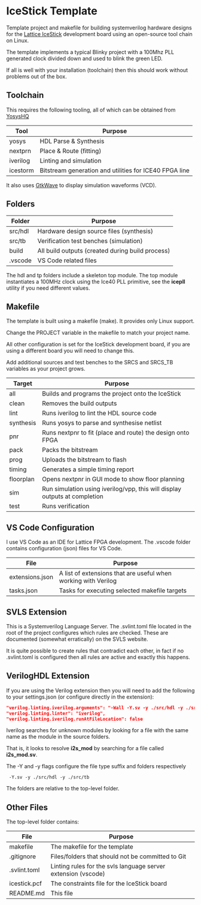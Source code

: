 # IceStick Template
Template project and makefile for building systemverilog hardware designs for the [Lattice IceStick](https://www.latticesemi.com/icestick) development board using an open-source tool chain on Linux.

The template implements a typical Blinky project with a 100Mhz PLL generated clock divided down and used to blink the green LED.

If all is well with your installation (toolchain) then this should work without problems out of the box.

## Toolchain

This requires the following tooling, all of which can be obtained from [YosysHQ](https://github.com/YosysHQ)

|Tool|Purpose|
|----|----|
|yosys| HDL Parse & Synthesis|
|nextprn| Place & Route (fitting)|
|iverilog| Linting and simulation|
|icestorm| Bitstream generation and utilities for ICE40 FPGA line|

It also uses [GtkWave](https://gtkwave.sourceforge.net/) to display simulation waveforms (VCD).

## Folders

| Folder | Purpose |
| ----|---|
| src/hdl | Hardware design source files (synthesis)|
| src/tb  | Verification test benches (simulation)|
| build   | All build outputs (created during build process)|
| .vscode | VS Code related files|

The hdl and tp folders include a skeleton top module.  The top module instantiates a 100MHz clock using the Ice40 PLL primitive, see the **icepll** utility if you need different values.

## Makefile
The template is built using a makefile (make).  It provides only Linux support. 

Change the PROJECT variable in the makefile to match your project name.  

All other configuration is set for the IceStick development board, if you are using a different board you will need to change this.

Add additional sources and test benches to the SRCS and SRCS_TB variables as your project grows.

| Target | Purpose |
| -------|---------|
| all    | Builds and programs the project onto the IceStick|
| clean  | Removes the build outputs|
| lint   | Runs iverilog to lint the HDL source code|
| synthesis| Runs yosys to parse and synthesise netlist|
| pnr | Runs nextpnr to fit (place and route) the design onto FPGA|
| pack | Packs the bitstream|
| prog | Uploads the bitstream to flash|
| timing | Generates a simple timing report|
| floorplan | Opens nextpnr in GUI mode to show floor planning|
| sim | Run simulation using iverilog/vpp, this will display outputs at completion|
| test | Runs verification| 

## VS Code Configuration
I use VS Code as an IDE for Lattice FPGA development.  The .vscode folder contains configuration (json) files for VS Code.

| File | Purpose | 
| -----| ------- |
| extensions.json| A list of extensions that are useful when working with Verilog|
| tasks.json| Tasks for executing selected makefile targets |

## SVLS Extension
This is a Systemverilog Language Server.  The .svlint.toml file located in the root of the project configures which rules are checked.  These are documented (somewhat erratically) on the SVLS website.  

It is quite possible to create rules that contradict each other, in fact if no .svlint.toml is configured then all rules are active and exactly this happens.

## VerilogHDL Extension

If you are using the Verilog extension then you will need to add the following to your settings.json (or configure directly in the extension):

```json
"verilog.linting.iverilog.arguments": "-Wall -Y.sv -y ./src/hdl -y ./src/tb  -l /usr/local/share/yosys/ice40/cells_sim.v",
"verilog.linting.linter": "iverilog",
"verilog.linting.iverilog.runAtFileLocation": false
```

Iverilog searches for unknown modules by looking for a file with the same name as the module in the source folders.

That is, it looks to resolve **i2s_mod** by searching for a file called **i2s_mod.sv**.  

The -Y and -y flags configure the file type suffix and folders respectively 

``` -Y.sv -y ./src/hdl -y ./src/tb```

The folders are relative to the top-level folder.


## Other Files
The top-level folder contains:

| File | Purpose | 
| -----| ------- |
| makefile | The makefile for the template|
| .gitignore | Files/folders that should not be committed to Git|
| .svlint.toml| Linting rules for the svls language server extension (vscode)|
| icestick.pcf| The constraints file for the IceStick board|
| README.md| This file|




